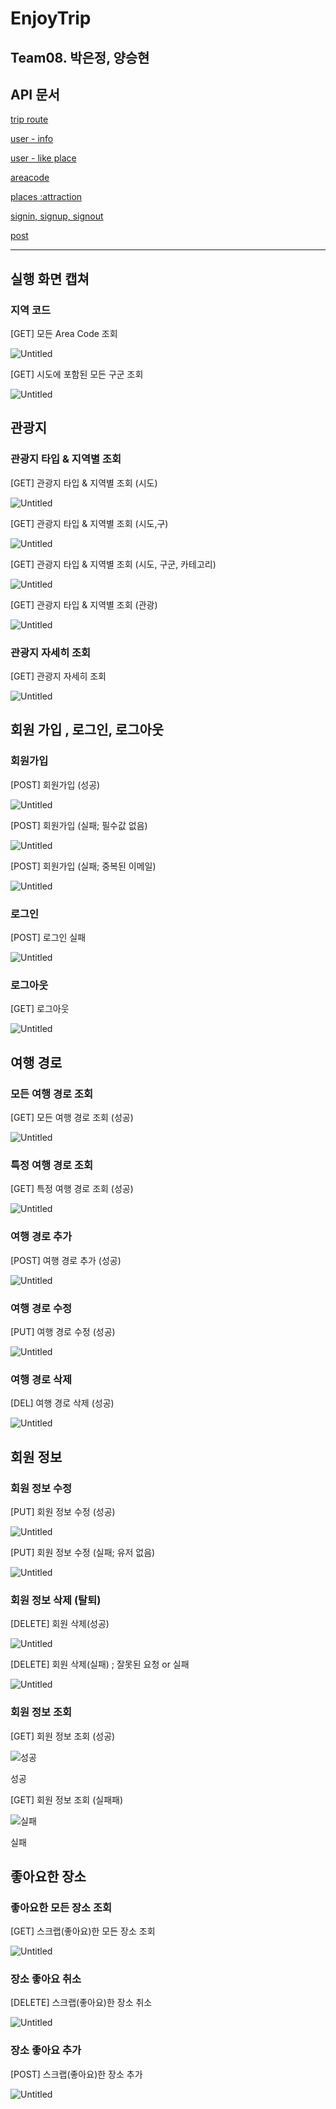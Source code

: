 # EnjoyTrip 
## Team08. 박은정, 양승현
## API 문서
[trip route](https://documenter.getpostman.com/view/26837182/2s93eU3aNo)

[user - info](https://documenter.getpostman.com/view/26837182/2s93Xx14zt)

[user - like place](https://documenter.getpostman.com/view/26837182/2s93eU3aTA)

[areacode](https://documenter.getpostman.com/view/26837182/2s93Xx155D)

[places :attraction](https://documenter.getpostman.com/view/26837182/2s93Xx155C)

[signin, signup, signout](https://documenter.getpostman.com/view/26837182/2s93eU3aNp)

[post](https://documenter.getpostman.com/view/26837182/2s93Xx155E)

---
## 실행 화면 캡쳐

### 지역 코드

[GET] 모든 Area Code 조회

![Untitled](documentation%20ddbedda39663453eae43a79189d35acd/Untitled.png)

[GET] 시도에 포함된 모든 구군 조회

![Untitled](documentation%20ddbedda39663453eae43a79189d35acd/Untitled%201.png)

## 관광지

### 관광지 타입 & 지역별 조회

[GET] 관광지 타입 & 지역별 조회 (시도)

![Untitled](documentation%20ddbedda39663453eae43a79189d35acd/Untitled%202.png)

[GET] 관광지 타입 & 지역별 조회 (시도,구)

![Untitled](documentation%20ddbedda39663453eae43a79189d35acd/Untitled%203.png)

[GET] 관광지 타입 & 지역별 조회 (시도, 구군, 카테고리)

![Untitled](documentation%20ddbedda39663453eae43a79189d35acd/Untitled%204.png)

[GET] 관광지 타입 & 지역별 조회 (관광)

![Untitled](documentation%20ddbedda39663453eae43a79189d35acd/Untitled%205.png)

### 관광지 자세히 조회

[GET] 관광지 자세히 조회

![Untitled](documentation%20ddbedda39663453eae43a79189d35acd/Untitled%206.png)

## 회원 가입 , 로그인, 로그아웃

### 회원가입

[POST] 회원가입 (성공)

![Untitled](documentation%20ddbedda39663453eae43a79189d35acd/Untitled%207.png)

[POST] 회원가입 (실패; 필수값 없음)

![Untitled](documentation%20ddbedda39663453eae43a79189d35acd/Untitled%208.png)

[POST] 회원가입 (실패; 중복된 이메일)

![Untitled](documentation%20ddbedda39663453eae43a79189d35acd/Untitled%209.png)

### 로그인

[POST] 로그인 실패

![Untitled](documentation%20ddbedda39663453eae43a79189d35acd/Untitled%2010.png)

### 로그아웃

[GET] 로그아웃

![Untitled](documentation%20ddbedda39663453eae43a79189d35acd/Untitled%2011.png)

## 여행 경로

### 모든 여행 경로 조회

[GET] 모든 여행 경로 조회 (성공)

![Untitled](documentation%20ddbedda39663453eae43a79189d35acd/Untitled%2012.png)

### 특정 여행 경로 조회

[GET] 특정 여행 경로 조회 (성공)

![Untitled](documentation%20ddbedda39663453eae43a79189d35acd/Untitled%2013.png)

### 여행 경로 추가

[POST] 여행 경로 추가 (성공)

![Untitled](documentation%20ddbedda39663453eae43a79189d35acd/Untitled%2014.png)

### 여행 경로 수정

[PUT] 여행 경로 수정 (성공)

![Untitled](documentation%20ddbedda39663453eae43a79189d35acd/Untitled%2015.png)

### 여행 경로 삭제

[DEL] 여행 경로 삭제 (성공)

![Untitled](documentation%20ddbedda39663453eae43a79189d35acd/Untitled%2016.png)

## 회원 정보

### 회원 정보 수정

[PUT] 회원 정보 수정 (성공)

![Untitled](documentation%20ddbedda39663453eae43a79189d35acd/Untitled%2017.png)

[PUT] 회원 정보 수정 (실패; 유저 없음)

![Untitled](documentation%20ddbedda39663453eae43a79189d35acd/Untitled%2018.png)

### 회원 정보 삭제 (탈퇴)

[DELETE] 회원 삭제(성공)

![Untitled](documentation%20ddbedda39663453eae43a79189d35acd/Untitled%2019.png)

[DELETE] 회원 삭제(실패) ; 잘못된 요청 or 실패

![Untitled](documentation%20ddbedda39663453eae43a79189d35acd/Untitled%2020.png)

### 회원 정보 조회

[GET] 회원 정보 조회 (성공)

![성공](documentation%20ddbedda39663453eae43a79189d35acd/Untitled%2021.png)

성공

[GET] 회원 정보 조회 (실패패)

![실패](documentation%20ddbedda39663453eae43a79189d35acd/Untitled%2022.png)

실패

## 좋아요한 장소

### 좋아요한 모든 장소 조회

[GET] 스크랩(좋아요)한 모든 장소 조회

![Untitled](documentation%20ddbedda39663453eae43a79189d35acd/Untitled%2023.png)

### 장소 좋아요 취소

[DELETE] 스크랩(좋아요)한 장소 취소

![Untitled](documentation%20ddbedda39663453eae43a79189d35acd/Untitled%2024.png)

### 장소 좋아요 추가

[POST] 스크랩(좋아요)한 장소 추가

![Untitled](documentation%20ddbedda39663453eae43a79189d35acd/Untitled%2025.png)